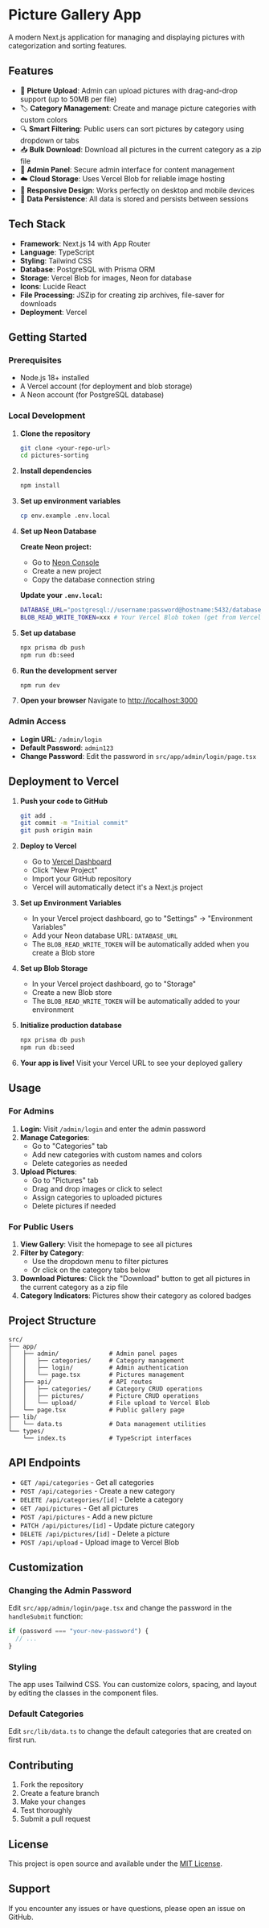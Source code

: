 # Picture Gallery App

A modern Next.js application for managing and displaying pictures with categorization and sorting features.

## Features

- 📸 **Picture Upload**: Admin can upload pictures with drag-and-drop support (up to 50MB per file)
- 🏷️ **Category Management**: Create and manage picture categories with custom colors
- 🔍 **Smart Filtering**: Public users can sort pictures by category using dropdown or tabs
- 📥 **Bulk Download**: Download all pictures in the current category as a zip file
- 👤 **Admin Panel**: Secure admin interface for content management
- ☁️ **Cloud Storage**: Uses Vercel Blob for reliable image hosting
- 📱 **Responsive Design**: Works perfectly on desktop and mobile devices
- 💾 **Data Persistence**: All data is stored and persists between sessions

## Tech Stack

- **Framework**: Next.js 14 with App Router
- **Language**: TypeScript
- **Styling**: Tailwind CSS
- **Database**: PostgreSQL with Prisma ORM
- **Storage**: Vercel Blob for images, Neon for database
- **Icons**: Lucide React
- **File Processing**: JSZip for creating zip archives, file-saver for downloads
- **Deployment**: Vercel

## Getting Started

### Prerequisites

- Node.js 18+ installed
- A Vercel account (for deployment and blob storage)
- A Neon account (for PostgreSQL database)

### Local Development

1. **Clone the repository**

   ```bash
   git clone <your-repo-url>
   cd pictures-sorting
   ```

2. **Install dependencies**

   ```bash
   npm install
   ```

3. **Set up environment variables**

   ```bash
   cp env.example .env.local
   ```

4. **Set up Neon Database**

   **Create Neon project:**

   - Go to [Neon Console](https://console.neon.tech/)
   - Create a new project
   - Copy the database connection string

   **Update your `.env.local`:**

   ```bash
   DATABASE_URL="postgresql://username:password@hostname:5432/database_name?sslmode=require"
   BLOB_READ_WRITE_TOKEN=xxx # Your Vercel Blob token (get from Vercel dashboard)
   ```

5. **Set up database**

   ```bash
   npx prisma db push
   npm run db:seed
   ```

6. **Run the development server**

   ```bash
   npm run dev
   ```

7. **Open your browser**
   Navigate to [http://localhost:3000](http://localhost:3000)

### Admin Access

- **Login URL**: `/admin/login`
- **Default Password**: `admin123`
- **Change Password**: Edit the password in `src/app/admin/login/page.tsx`

## Deployment to Vercel

1. **Push your code to GitHub**

   ```bash
   git add .
   git commit -m "Initial commit"
   git push origin main
   ```

2. **Deploy to Vercel**

   - Go to [Vercel Dashboard](https://vercel.com/dashboard)
   - Click "New Project"
   - Import your GitHub repository
   - Vercel will automatically detect it's a Next.js project

3. **Set up Environment Variables**

   - In your Vercel project dashboard, go to "Settings" → "Environment Variables"
   - Add your Neon database URL: `DATABASE_URL`
   - The `BLOB_READ_WRITE_TOKEN` will be automatically added when you create a Blob store

4. **Set up Blob Storage**

   - In your Vercel project dashboard, go to "Storage"
   - Create a new Blob store
   - The `BLOB_READ_WRITE_TOKEN` will be automatically added to your environment

5. **Initialize production database**

   ```bash
   npx prisma db push
   npm run db:seed
   ```

6. **Your app is live!**
   Visit your Vercel URL to see your deployed gallery

## Usage

### For Admins

1. **Login**: Visit `/admin/login` and enter the admin password
2. **Manage Categories**:
   - Go to "Categories" tab
   - Add new categories with custom names and colors
   - Delete categories as needed
3. **Upload Pictures**:
   - Go to "Pictures" tab
   - Drag and drop images or click to select
   - Assign categories to uploaded pictures
   - Delete pictures if needed

### For Public Users

1. **View Gallery**: Visit the homepage to see all pictures
2. **Filter by Category**:
   - Use the dropdown menu to filter pictures
   - Or click on the category tabs below
3. **Download Pictures**: Click the "Download" button to get all pictures in the current category as a zip file
4. **Category Indicators**: Pictures show their category as colored badges

## Project Structure

```
src/
├── app/
│   ├── admin/              # Admin panel pages
│   │   ├── categories/     # Category management
│   │   ├── login/          # Admin authentication
│   │   └── page.tsx        # Pictures management
│   ├── api/                # API routes
│   │   ├── categories/     # Category CRUD operations
│   │   ├── pictures/       # Picture CRUD operations
│   │   └── upload/         # File upload to Vercel Blob
│   └── page.tsx            # Public gallery page
├── lib/
│   └── data.ts             # Data management utilities
└── types/
    └── index.ts            # TypeScript interfaces
```

## API Endpoints

- `GET /api/categories` - Get all categories
- `POST /api/categories` - Create a new category
- `DELETE /api/categories/[id]` - Delete a category
- `GET /api/pictures` - Get all pictures
- `POST /api/pictures` - Add a new picture
- `PATCH /api/pictures/[id]` - Update picture category
- `DELETE /api/pictures/[id]` - Delete a picture
- `POST /api/upload` - Upload image to Vercel Blob

## Customization

### Changing the Admin Password

Edit `src/app/admin/login/page.tsx` and change the password in the `handleSubmit` function:

```typescript
if (password === "your-new-password") {
  // ...
}
```

### Styling

The app uses Tailwind CSS. You can customize colors, spacing, and layout by editing the classes in the component files.

### Default Categories

Edit `src/lib/data.ts` to change the default categories that are created on first run.

## Contributing

1. Fork the repository
2. Create a feature branch
3. Make your changes
4. Test thoroughly
5. Submit a pull request

## License

This project is open source and available under the [MIT License](LICENSE).

## Support

If you encounter any issues or have questions, please open an issue on GitHub.
